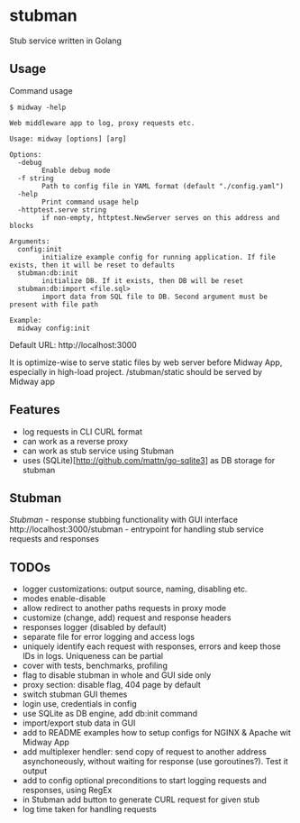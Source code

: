 # stubman
Stub service written in Golang

## Usage
Command usage

```
$ midway -help

Web middleware app to log, proxy requests etc.

Usage: midway [options] [arg]

Options:
  -debug
    	Enable debug mode
  -f string
    	Path to config file in YAML format (default "./config.yaml")
  -help
    	Print command usage help
  -httptest.serve string
    	if non-empty, httptest.NewServer serves on this address and blocks

Arguments:
  config:init
    	initialize example config for running application. If file exists, then it will be reset to defaults
  stubman:db:init
    	initialize DB. If it exists, then DB will be reset
  stubman:db:import <file.sql>
    	import data from SQL file to DB. Second argument must be present with file path

Example:
  midway config:init

```

Default URL: http://localhost:3000

It is optimize-wise to serve static files by web server before Midway App, especially in high-load project. /stubman/static should be served by Midway app

## Features
- log requests in CLI CURL format
- can work as a reverse proxy
- can work as stub service using Stubman
- uses (SQLite)[http://github.com/mattn/go-sqlite3] as DB storage for stubman

## Stubman
*Stubman* - response stubbing functionality with GUI interface
http://localhost:3000/stubman - entrypoint for handling stub service requests and responses


## TODOs
- logger customizations: output source, naming, disabling etc.
- modes enable-disable
- allow redirect to another paths requests in proxy mode
- customize (change, add) request and response headers
- responses logger (disabled by default)
- separate file for error logging and access logs
- uniquely identify each request with responses, errors and keep those IDs in logs. Uniqueness can be partial
- cover with tests, benchmarks, profiling
- flag to disable stubman in whole and GUI side only
- proxy section: disable flag, 404 page by default
- switch stubman GUI themes 
- login use, credentials in config
- use SQLite as DB engine, add db:init command
- import/export stub data in GUI
- add to README examples how to setup configs for NGINX & Apache wit Midway App
- add multiplexer hendler: send copy of request to another address asynchoneously, without waiting for response (use goroutines?). Test it output
- add to config optional preconditions to start logging requests and responses, using RegEx
- in Stubman add button to generate CURL request for given stub
- log time taken for handling requests
